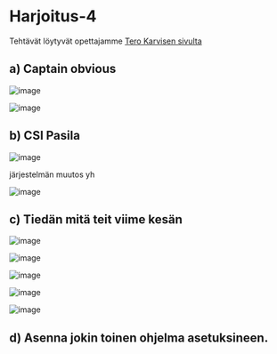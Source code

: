# Harjoitus-4


Tehtävät löytyvät opettajamme [Tero Karvisen sivulta](https://terokarvinen.com/2021/configuration-management-systems-palvelinten-hallinta-ict4tn022-2021-autumn/#h4-aikajana)

## a) Captain obvious



![image](https://user-images.githubusercontent.com/93308960/143049544-41f4bef5-356a-41cd-ab7c-5ed5c1282c9a.png)


![image](https://user-images.githubusercontent.com/93308960/143049655-f687b1e3-446f-4489-9819-01e3b607a56a.png)



## b) CSI Pasila


![image](https://user-images.githubusercontent.com/93308960/143049938-f715fc53-a304-4359-a70d-e57ac5b61433.png)


järjestelmän muutos yh

![image](https://user-images.githubusercontent.com/93308960/143051736-c5418d3a-624e-4b62-9de9-ea9a9932eb51.png)



## c) Tiedän mitä teit viime kesän


![image](https://user-images.githubusercontent.com/93308960/143080898-c53388ab-23d8-46e5-8e93-d9e930c7978a.png)


![image](https://user-images.githubusercontent.com/93308960/143081754-935aba59-55ab-4333-b3f0-4e6a7ab11186.png)

![image](https://user-images.githubusercontent.com/93308960/143081654-90d98326-e7a9-4a4b-a207-a3d6abfa2159.png)

![image](https://user-images.githubusercontent.com/93308960/143083129-23272a19-ed7c-46b8-8949-c31bdb8a3af6.png)



![image](https://user-images.githubusercontent.com/93308960/143070879-86dc076a-2e5d-47a2-b6dd-d0fe09b130d7.png)



## d) Asenna jokin toinen ohjelma asetuksineen.
